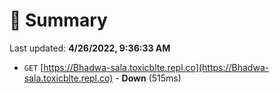 # 📖 Summary
Last updated: **4/26/2022, 9:36:33 AM**

- `GET` [https://Bhadwa-sala.toxicblte.repl.co](https://Bhadwa-sala.toxicblte.repl.co) - **Down** (515ms)

